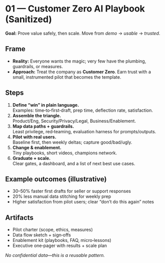 # 01 — Customer Zero AI Playbook (Sanitized)

**Goal:** Prove value safely, then scale. Move from *demo* → *usable* → *trusted*.

## Frame
- **Reality:** Everyone wants the magic; very few have the plumbing, guardrails, or measures.
- **Approach:** Treat the company as **Customer Zero**. Earn trust with a small, instrumented pilot that becomes the template.

## Steps
1) **Define “win” in plain language.**  
   Examples: time‑to‑first‑draft, prep time, deflection rate, satisfaction.
2) **Assemble the triangle.**  
   Product/Eng, Security/Privacy/Legal, Business/Enablement.
3) **Map data paths + guardrails.**  
   Least privilege, red‑teaming, evaluation harness for prompts/outputs.
4) **Pilot with real users.**  
   Baseline first, then weekly deltas; capture good/bad/ugly.
5) **Change & enablement.**  
   Tiny playbooks, short videos, champions network.
6) **Graduate + scale.**  
   Clear gates, a dashboard, and a list of next best use cases.

## Example outcomes (illustrative)
- 30–50% faster first drafts for seller or support responses
- 20% less manual data stitching for weekly prep
- Higher satisfaction from pilot users; clear “don’t do this again” notes

## Artifacts
- Pilot charter (scope, ethics, measures)
- Data flow sketch + sign‑offs
- Enablement kit (playbooks, FAQ, micro‑lessons)
- Executive one‑pager with results + scale plan

*No confidential data—this is a reusable pattern.*